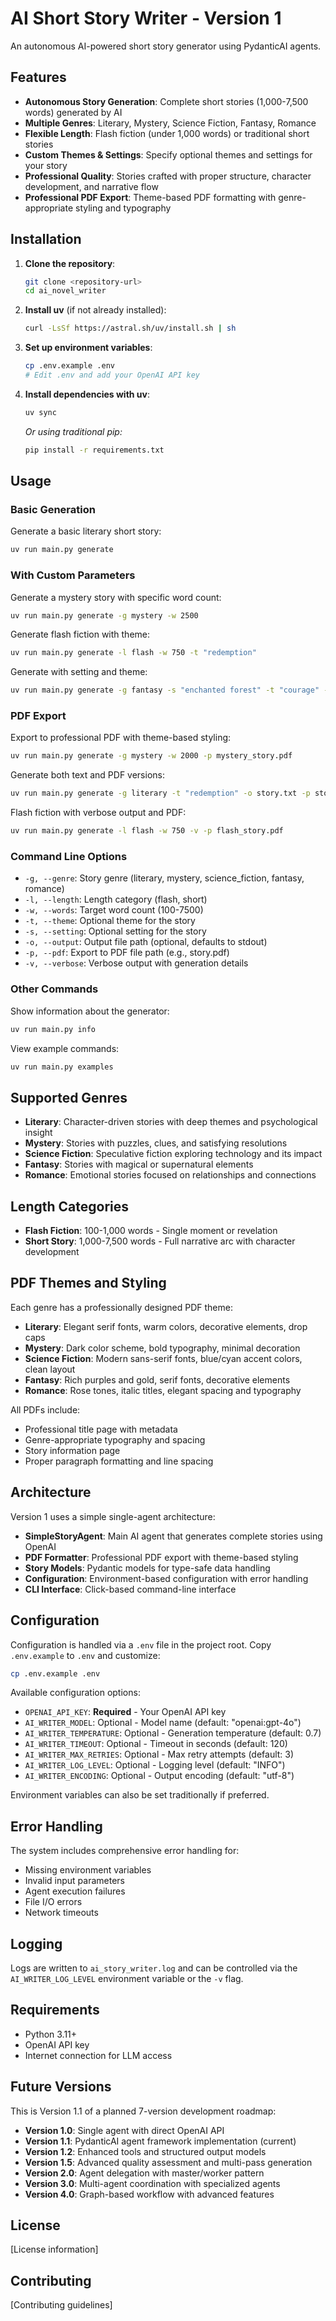 # AI Short Story Writer - Version 1

An autonomous AI-powered short story generator using PydanticAI agents.

## Features

- **Autonomous Story Generation**: Complete short stories (1,000-7,500 words) generated by AI
- **Multiple Genres**: Literary, Mystery, Science Fiction, Fantasy, Romance
- **Flexible Length**: Flash fiction (under 1,000 words) or traditional short stories
- **Custom Themes & Settings**: Specify optional themes and settings for your story
- **Professional Quality**: Stories crafted with proper structure, character development, and narrative flow
- **Professional PDF Export**: Theme-based PDF formatting with genre-appropriate styling and typography

## Installation

1. **Clone the repository**:
   ```bash
   git clone <repository-url>
   cd ai_novel_writer
   ```

2. **Install uv** (if not already installed):
   ```bash
   curl -LsSf https://astral.sh/uv/install.sh | sh
   ```

3. **Set up environment variables**:
   ```bash
   cp .env.example .env
   # Edit .env and add your OpenAI API key
   ```

4. **Install dependencies with uv**:
   ```bash
   uv sync
   ```

   *Or using traditional pip:*
   ```bash
   pip install -r requirements.txt
   ```

## Usage

### Basic Generation

Generate a basic literary short story:
```bash
uv run main.py generate
```

### With Custom Parameters

Generate a mystery story with specific word count:
```bash
uv run main.py generate -g mystery -w 2500
```

Generate flash fiction with theme:
```bash
uv run main.py generate -l flash -w 750 -t "redemption"
```

Generate with setting and theme:
```bash
uv run main.py generate -g fantasy -s "enchanted forest" -t "courage" -w 4000
```

### PDF Export

Export to professional PDF with theme-based styling:
```bash
uv run main.py generate -g mystery -w 2000 -p mystery_story.pdf
```

Generate both text and PDF versions:
```bash
uv run main.py generate -g literary -t "redemption" -o story.txt -p story.pdf
```

Flash fiction with verbose output and PDF:
```bash
uv run main.py generate -l flash -w 750 -v -p flash_story.pdf
```

### Command Line Options

- `-g, --genre`: Story genre (literary, mystery, science_fiction, fantasy, romance)
- `-l, --length`: Length category (flash, short)
- `-w, --words`: Target word count (100-7500)
- `-t, --theme`: Optional theme for the story
- `-s, --setting`: Optional setting for the story
- `-o, --output`: Output file path (optional, defaults to stdout)
- `-p, --pdf`: Export to PDF file path (e.g., story.pdf)
- `-v, --verbose`: Verbose output with generation details

### Other Commands

Show information about the generator:
```bash
uv run main.py info
```

View example commands:
```bash
uv run main.py examples
```

## Supported Genres

- **Literary**: Character-driven stories with deep themes and psychological insight
- **Mystery**: Stories with puzzles, clues, and satisfying resolutions
- **Science Fiction**: Speculative fiction exploring technology and its impact
- **Fantasy**: Stories with magical or supernatural elements
- **Romance**: Emotional stories focused on relationships and connections

## Length Categories

- **Flash Fiction**: 100-1,000 words - Single moment or revelation
- **Short Story**: 1,000-7,500 words - Full narrative arc with character development

## PDF Themes and Styling

Each genre has a professionally designed PDF theme:

- **Literary**: Elegant serif fonts, warm colors, decorative elements, drop caps
- **Mystery**: Dark color scheme, bold typography, minimal decoration
- **Science Fiction**: Modern sans-serif fonts, blue/cyan accent colors, clean layout
- **Fantasy**: Rich purples and gold, serif fonts, decorative elements
- **Romance**: Rose tones, italic titles, elegant spacing and typography

All PDFs include:
- Professional title page with metadata
- Genre-appropriate typography and spacing
- Story information page
- Proper paragraph formatting and line spacing

## Architecture

Version 1 uses a simple single-agent architecture:

- **SimpleStoryAgent**: Main AI agent that generates complete stories using OpenAI
- **PDF Formatter**: Professional PDF export with theme-based styling
- **Story Models**: Pydantic models for type-safe data handling
- **Configuration**: Environment-based configuration with error handling
- **CLI Interface**: Click-based command-line interface

## Configuration

Configuration is handled via a `.env` file in the project root. Copy `.env.example` to `.env` and customize:

```bash
cp .env.example .env
```

Available configuration options:

- `OPENAI_API_KEY`: **Required** - Your OpenAI API key
- `AI_WRITER_MODEL`: Optional - Model name (default: "openai:gpt-4o")
- `AI_WRITER_TEMPERATURE`: Optional - Generation temperature (default: 0.7)
- `AI_WRITER_TIMEOUT`: Optional - Timeout in seconds (default: 120)
- `AI_WRITER_MAX_RETRIES`: Optional - Max retry attempts (default: 3)
- `AI_WRITER_LOG_LEVEL`: Optional - Logging level (default: "INFO")
- `AI_WRITER_ENCODING`: Optional - Output encoding (default: "utf-8")

Environment variables can also be set traditionally if preferred.

## Error Handling

The system includes comprehensive error handling for:

- Missing environment variables
- Invalid input parameters
- Agent execution failures
- File I/O errors
- Network timeouts

## Logging

Logs are written to `ai_story_writer.log` and can be controlled via the `AI_WRITER_LOG_LEVEL` environment variable or the `-v` flag.

## Requirements

- Python 3.11+
- OpenAI API key
- Internet connection for LLM access

## Future Versions

This is Version 1.1 of a planned 7-version development roadmap:

- **Version 1.0**: Single agent with direct OpenAI API
- **Version 1.1**: PydanticAI agent framework implementation (current)
- **Version 1.2**: Enhanced tools and structured output models
- **Version 1.5**: Advanced quality assessment and multi-pass generation
- **Version 2.0**: Agent delegation with master/worker pattern
- **Version 3.0**: Multi-agent coordination with specialized agents
- **Version 4.0**: Graph-based workflow with advanced features

## License

[License information]

## Contributing

[Contributing guidelines]